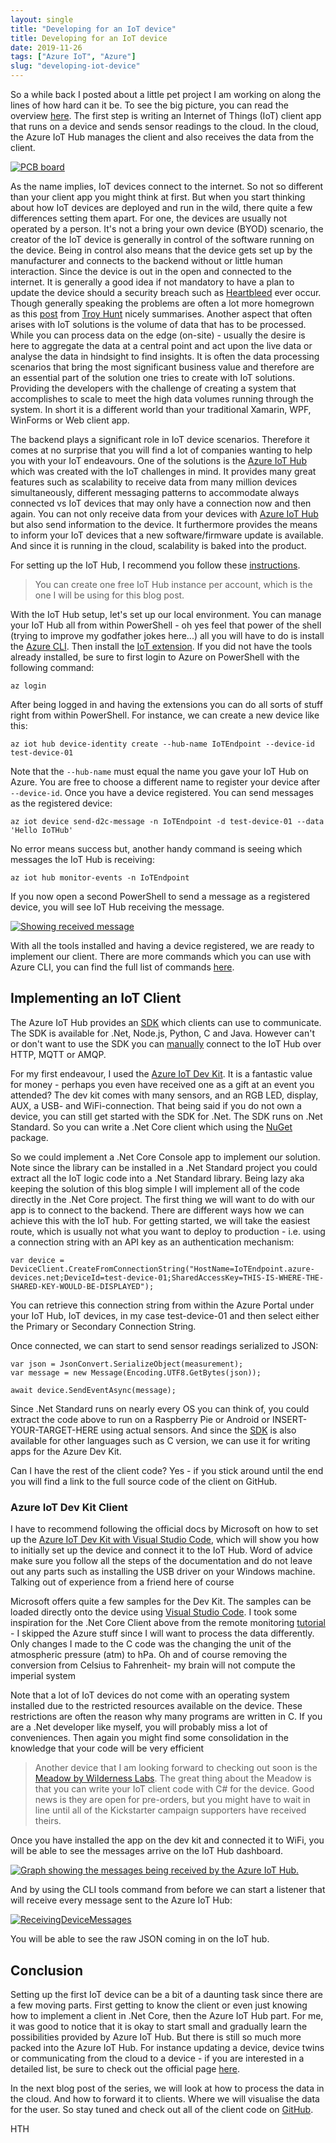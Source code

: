 ```yaml
---
layout: single
title: "Developing for an IoT device"
title: Developing for an IoT device
date: 2019-11-26
tags: ["Azure IoT", "Azure"]
slug: "developing-iot-device"
---
```


So a while back I posted about a little pet project I am working on along the lines of how hard can it be. To see the big picture, you can read the overview [here](https://mallibone.com/post/overview-of-live-streaming-iot-data-to-a-mobile-device). The first step is writing an Internet of Things (IoT) client app that runs on a device and sends sensor readings to the cloud. In the cloud, the Azure IoT Hub manages the client and also receives the data from the client.
 
[![PCB board](https://mallibone.com/posts/files/dbf8a388-762e-4363-b623-d2eab32e388b.jpg "PCB board")](https://mallibone.com/posts/files/9676f245-88a0-4c2b-9762-a406a1a65702.jpg)
 
As the name implies, IoT devices connect to the internet. So not so different than your client app you might think at first. But when you start thinking about how IoT devices are deployed and run in the wild, there quite a few differences setting them apart. For one, the devices are usually not operated by a person. It's not a bring your own device (BYOD) scenario, the creator of the IoT device is generally in control of the software running on the device. Being in control also means that the device gets set up by the manufacturer and connects to the backend without or little human interaction. Since the device is out in the open and connected to the internet. It is generally a good idea if not mandatory to have a plan to update the device should a security breach such as [Heartbleed](https://en.wikipedia.org/wiki/Heartbleed) ever occur. Though generally speaking the problems are often a lot more homegrown as this [post](https://www.troyhunt.com/what-would-it-look-like-if-we-put-warnings-on-iot-devices-like-we-do-cigarette-packets/) from [Troy Hunt](https://twitter.com/troyhunt) nicely summarises. Another aspect that often arises with IoT solutions is the volume of data that has to be processed. While you can process data on the edge (on-site) - usually the desire is here to aggregate the data at a central point and act upon the live data or analyse the data in hindsight to find insights. It is often the data processing scenarios that bring the most significant business value and therefore are an essential part of the solution one tries to create with IoT solutions. Providing the developers with the challenge of creating a system that accomplishes to scale to meet the high data volumes running through the system. In short it is a different world than your traditional Xamarin, WPF, WinForms or Web client app.
 
The backend plays a significant role in IoT device scenarios. Therefore it comes at no surprise that you will find a lot of companies wanting to help you with your IoT endeavours. One of the solutions is the [Azure IoT Hub](https://docs.microsoft.com/en-us/azure/iot-hub/about-iot-hub?WT.mc_id=IoT-MVP-5002881) which was created with the IoT challenges in mind. It provides many great features such as scalability to receive data from many million devices simultaneously, different messaging patterns to accommodate always connected vs IoT devices that may only have a connection now and then again. You can not only receive data from your devices with [Azure IoT Hub](https://azure.microsoft.com/en-us/services/iot-hub/) but also send information to the device. It furthermore provides the means to inform your IoT devices that a new software/firmware update is available. And since it is running in the cloud, scalability is baked into the product.
 
For setting up the IoT Hub, I recommend you follow these [instructions](https://docs.microsoft.com/en-us/azure/iot-hub/quickstart-send-telemetry-dotnet#create-an-iot-hub?WT.mc_id=IoT-MVP-5002881).
 

> You can create one free IoT Hub instance per account, which is the one I will be using for this blog post.

 
With the IoT Hub setup, let's set up our local environment. You can manage your IoT Hub all from within PowerShell - oh yes feel that power of the shell (trying to improve my godfather jokes here...)  all you will have to do is install the [Azure CLI](https://docs.microsoft.com/en-us/cli/azure/install-azure-cli?view=azure-cli-latest&amp;WT.mc_id=IoT-MVP-5002881). Then install the [IoT extension](https://github.com/Azure/azure-iot-cli-extension?WT.mc_id=IoT-MVP-5002881#installation). If you did not have the tools already installed, be sure to first login to Azure on PowerShell with the following command:


    az login


After being logged in and having the extensions you can do all sorts of stuff right from within PowerShell. For instance, we can create a new device like this:


    az iot hub device-identity create --hub-name IoTEndpoint --device-id test-device-01


Note that the `--hub-name` must equal the name you gave your IoT Hub on Azure. You are free to choose a different name to register your device after `--device-id`. Once you have a device registered. You can send messages as the registered device:


    az iot device send-d2c-message -n IoTEndpoint -d test-device-01 --data 'Hello IoTHub'


No error means success but, another handy command is seeing which messages the IoT Hub is receiving:


    az iot hub monitor-events -n IoTEndpoint


If you now open a second PowerShell to send a message as a registered device, you will see IoT Hub receiving the message.

[![Showing received message](https://mallibone.com/posts/files/7248a684-64e4-42c8-a515-78260a18c18d.png "Showing received message")](https://mallibone.com/posts/files/c1cc822d-035c-4224-a094-7b8afa57b81e.png)

With all the tools installed and having a device registered, we are ready to implement our client. There are more commands which you can use with Azure CLI, you can find the full list of commands [here](https://docs.microsoft.com/en-us/cli/azure/iot?view=azure-cli-latest&amp;WT.mc_id=IoT-MVP-5002881).

## Implementing an IoT Client

The Azure IoT Hub provides an [SDK](https://docs.microsoft.com/en-gb/azure/iot-hub/iot-hub-devguide-sdks?WT.mc_id=IoT-MVP-5002881#azure-iot-hub-device-sdks) which clients can use to communicate. The SDK is available for .Net, Node.js, Python, C and Java. However can't or don't want to use the SDK you can [manually](https://docs.microsoft.com/en-us/azure/iot-hub/about-iot-hub?WT.mc_id=IoT-MVP-5002881#connect-your-devices) connect to the IoT Hub over HTTP, MQTT or AMQP.

For my first endeavour, I used the [Azure IoT Dev Kit](https://microsoft.github.io/azure-iot-developer-kit/). It is a fantastic value for money - perhaps you even have received one as a gift at an event you attended? The dev kit comes with many sensors, and an RGB LED, display, AUX, a USB- and WiFi-connection. That being said if you do not own a device, you can still get started with the SDK for .Net. The SDK runs on .Net Standard. So you can write a .Net Core client which using the [NuGet](https://www.nuget.org/packages/Microsoft.Azure.Devices) package.

So we could implement a .Net Core Console app to implement our solution. Note since the library can be installed in a .Net Standard project you could extract all the IoT logic code into a .Net Standard library. Being lazy aka keeping the solution of this blog simple I will implement all of the code directly in the .Net Core project. The first thing we will want to do with our app is to connect to the backend. There are different ways how we can achieve this with the IoT hub. For getting started, we will take the easiest route, which is usually not what you want to deploy to production - i.e. using a connection string with an API key as an authentication mechanism:


    var device = DeviceClient.CreateFromConnectionString("HostName=IoTEndpoint.azure-devices.net;DeviceId=test-device-01;SharedAccessKey=THIS-IS-WHERE-THE-SHARED-KEY-WOULD-BE-DISPLAYED");


You can retrieve this connection string from within the Azure Portal under your IoT Hub, IoT devices, in my case test-device-01 and then select either the Primary or Secondary Connection String.

Once connected, we can start to send sensor readings serialized to JSON:


    var json = JsonConvert.SerializeObject(measurement);
    var message = new Message(Encoding.UTF8.GetBytes(json));
    
    await device.SendEventAsync(message);


Since .Net Standard runs on nearly every OS you can think of, you could extract the code above to run on a Raspberry Pie or Android or INSERT-YOUR-TARGET-HERE using actual sensors. And since the [SDK](https://docs.microsoft.com/en-gb/azure/iot-hub/iot-hub-devguide-sdks?WT.mc_id=IoT-MVP-5002881#azure-iot-hub-device-sdks) is also available for other languages such as C version, we can use it for writing apps for the Azure Dev Kit.

Can I have the rest of the client code? Yes - if you stick around until the end you will find a link to the full source code of the client on GitHub.

### Azure IoT Dev Kit Client

I have to recommend following the official docs by Microsoft on how to set up the [Azure IoT Dev Kit with Visual Studio Code](https://docs.microsoft.com/en-us/azure/iot-hub/iot-hub-arduino-iot-devkit-az3166-get-started?WT.mc_id=IoT-MVP-5002881), which will show you how to initially set up the device and connect it to the IoT Hub. Word of advice make sure you follow all the steps of the documentation and do not leave out any parts such as installing the USB driver on your Windows machine. Talking out of experience from a friend here of course

Microsoft offers quite a few samples for the Dev Kit. The samples can be loaded directly onto the device using [Visual Studio Code](https://microsoft.github.io/azure-iot-developer-kit/docs/projects/). I took some inspiration for the .Net Core Client above from the remote monitoring [tutorial](https://docs.microsoft.com/en-gb/azure/iot-accelerators/iot-accelerators-arduino-iot-devkit-az3166-devkit-remote-monitoring-v2?WT.mc_id=IoT-MVP-5002881#open-sample-project) - I skipped the Azure stuff since I will want to process the data differently. Only changes I made to the C code was the changing the unit of the atmospheric pressure (atm) to hPa. Oh and of course removing the conversion from Celsius to Fahrenheit- my brain will not compute the imperial system

Note that a lot of IoT devices do not come with an operating system installed due to the restricted resources available on the device. These restrictions are often the reason why many programs are written in C. If you are a .Net developer like myself, you will probably miss a lot of conveniences. Then again you might find some consolidation in the knowledge that your code will be very efficient


> Another device that I am looking forward to checking out soon is the [Meadow by Wilderness Labs](https://www.wildernesslabs.co/meadow). The great thing about the Meadow is that you can write your IoT client code with C# for the device. Good news is they are open for pre-orders, but you might have to wait in line until all of the Kickstarter campaign supporters have received theirs.


Once you have installed the app on the dev kit and connected it to WiFi, you will be able to see the messages arrive on the IoT Hub dashboard.

[![Graph showing the messages being received by the Azure IoT Hub.](https://mallibone.com/posts/files/07a10f70-ab5d-4afb-a424-5f6f68b62a44.png "Graph showing the messages being received by the Azure IoT Hub.")](https://mallibone.com/posts/files/31cd5c49-011e-4030-88b7-5ea64a48b257.png)

And by using the CLI tools command from before we can start a listener that will receive every message sent to the Azure IoT Hub:

[![ReceivingDeviceMessages](https://mallibone.com/posts/files/73f466e6-c5c5-4a8e-b670-9d738286177e.gif "ReceivingDeviceMessages")](https://mallibone.com/posts/files/1a7a8615-c81b-43b3-9278-f1dc24d0f840.gif)

You will be able to see the raw JSON coming in on the IoT hub.

## Conclusion

Setting up the first IoT device can be a bit of a daunting task since there are a few moving parts. First getting to know the client or even just knowing how to implement a client in .Net Core, then the Azure IoT Hub part. For me, it was good to notice that it is okay to start small and gradually learn the possibilities provided by Azure IoT Hub. But there is still so much more packed into the Azure IoT Hub. For instance updating a device, device twins or communicating from the cloud to a device - if you are interested in a detailed list, be sure to check out the official page [here](https://docs.microsoft.com/en-gb/azure/iot-hub/about-iot-hub?WT.mc_id=IoT-MVP-5002881).

In the next blog post of the series, we will look at how to process the data in the cloud. And how to forward it to clients. Where we will visualise the data for the user. So stay tuned and check out all of the client code on [GitHub](https://github.com/mallibone/HelloIoT).

HTH
